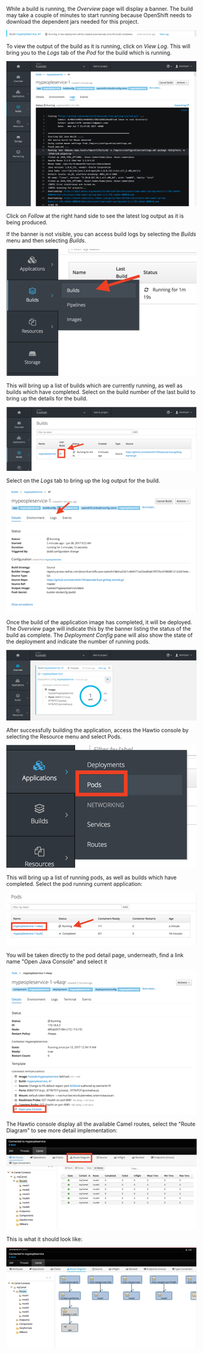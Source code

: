 While a build is running, the _Overview_ page will display a banner. The build may take a couple of minutes to start running because OpenShift needs to download the dependent jars needed for this project.

![Build Progress Banner](../../assets/intro-openshift/fis-deploy-app/03-build-progress-banner.png)

To view the output of the build as it is running, click on _View Log_. This will bring you to the _Logs_ tab of the _Pod_ for the build which is running.

![Running Build Log](../../assets/intro-openshift/fis-deploy-app/03-running-build-log.png)

Click on _Follow_ at the right hand side to see the latest log output as it is being produced.

If the banner is not visible, you can access build logs by selecting the _Builds_ menu and then selecting _Builds_.

![Accessing Builds Menu](../../assets/intro-openshift/fis-deploy-app/03-accessing-builds-menu.png)

This will bring up a list of builds which are currently running, as well as builds which have completed. Select on the build number of the last build to bring up the details for the build.

![List of Builds Run](../../assets/intro-openshift/fis-deploy-app/03-list-of-builds-run.png)

Select on the _Logs_ tab to bring up the log output for the build.

![Build Details](../../assets/intro-openshift/fis-deploy-app/03-build-details.png)


Once the build of the application image has completed, it will be deployed. The _Overview_ page will indicate this by the banner listing the status of the build as complete. The _Deployment Config_ pane will also show the state of the deployment and indicate the number of running pods.

![Build has Completed](../../assets/intro-openshift/fis-deploy-app/03-build-has-completed.png)

After successfully building the application, access the Hawtio console by selecting the Resource menu and select Pods.

![Select Pods menu](../../assets/intro-openshift/fis-deploy-app/03-select-pods.png)

This will bring up a list of running pods, as well as builds which have completed. Select the pod running current application:

![Pods list](../../assets/intro-openshift/fis-deploy-app/03-pods-list.png)

You will be taken directly to the pod detail page, underneath, find a link name "Open Java Console" and select it

![Select Java Console](../../assets/intro-openshift/fis-deploy-app/03-select-java-console.png)

The Hawtio console display all the available Camel routes, select the "Route Diagram" to see more detail implementation:

![Select Diagram route](../../assets/intro-openshift/fis-deploy-app/03-select-diagram-route.png)

This is what it should look like: 

![Detail Camel Route](../../assets/intro-openshift/fis-deploy-app/03-detail-camel-route.png)


